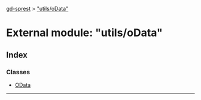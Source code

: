 [gd-sprest](../README.md) > ["utils/oData"](../modules/_utils_odata_.md)



# External module: "utils/oData"

## Index

### Classes

* [OData](../classes/_utils_odata_.odata.md)



---
